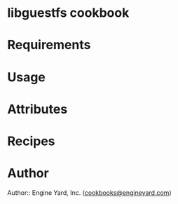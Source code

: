 # libguestfs cookbook

# Requirements

# Usage

# Attributes

# Recipes

# Author

Author:: Engine Yard, Inc. (<cookbooks@engineyard.com>)

